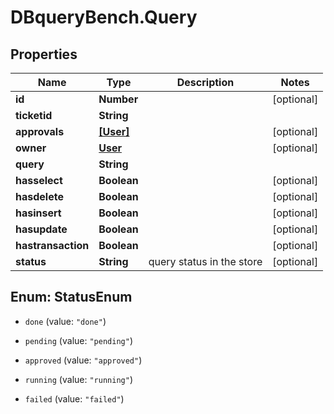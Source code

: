 # DBqueryBench.Query

## Properties
Name | Type | Description | Notes
------------ | ------------- | ------------- | -------------
**id** | **Number** |  | [optional] 
**ticketid** | **String** |  | 
**approvals** | [**[User]**](User.md) |  | [optional] 
**owner** | [**User**](User.md) |  | [optional] 
**query** | **String** |  | 
**hasselect** | **Boolean** |  | [optional] 
**hasdelete** | **Boolean** |  | [optional] 
**hasinsert** | **Boolean** |  | [optional] 
**hasupdate** | **Boolean** |  | [optional] 
**hastransaction** | **Boolean** |  | [optional] 
**status** | **String** | query status in the store | [optional] 


<a name="StatusEnum"></a>
## Enum: StatusEnum


* `done` (value: `"done"`)

* `pending` (value: `"pending"`)

* `approved` (value: `"approved"`)

* `running` (value: `"running"`)

* `failed` (value: `"failed"`)




